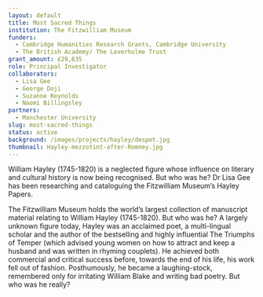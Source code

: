 ```yaml
---
layout: default
title: Most Sacred Things
institution: The Fitzwilliam Museum
funders:
  - Cambridge Humanities Research Grants, Cambridge University
  - The British Academy/ The Leverhulme Trust
grant_amount: £29,635
role: Principal Investigator
collaborators:
  - Lisa Gee
  - George Doji
  - Suzanne Reynolds
  - Naomi Billingsley
partners:
  - Manchester University
slug: most-sacred-things
status: active
background: /images/projects/hayley/despot.jpg
thumbnail: Hayley-mezzotint-after-Romney.jpg
---
```

William Hayley (1745-1820) is a neglected figure whose influence on literary and cultural history is now being recognised. But who was he? Dr Lisa Gee has been researching and cataloguing the Fitzwilliam Museum’s Hayley Papers.

The Fitzwilliam Museum holds the world’s largest collection of manuscript material relating to William Hayley (1745-1820). But who was he? A largely unknown figure today, Hayley was an acclaimed poet, a multi-lingual scholar and the author of the bestselling and highly influential The Triumphs of Temper (which advised young women on how to attract and keep a husband and was written in rhyming couplets). He achieved both commercial and critical success before, towards the end of his life, his work fell out of fashion. Posthumously, he became a laughing-stock, remembered only for irritating William Blake and writing bad poetry. But who was he really?
